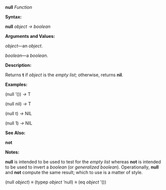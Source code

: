 **null** *Function* 

**Syntax:** 

**null** *object → boolean* 

**Arguments and Values:** 

*object*—an *object*. 

*boolean*—a *boolean*. 



 

 

**Description:** 

Returns **t** if *object* is the *empty list*; otherwise, returns **nil**. 

**Examples:** 

(null ’()) *→* T 

(null nil) *→* T 

(null t) *→* NIL 

(null 1) *→* NIL 

**See Also:** 

**not** 

**Notes:** 

**null** is intended to be used to test for the *empty list* whereas **not** is intended to be used to invert a *boolean* (or *generalized boolean*). Operationally, **null** and **not** compute the same result; which to use is a matter of style. 

(null *object*) *≡* (typep *object* ’null) *≡* (eq *object* ’()) 

